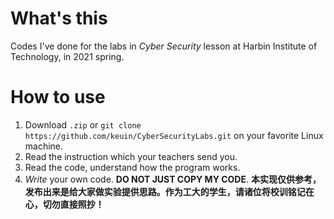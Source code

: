 # What's this

Codes I've done for the labs in *Cyber Security* lesson at Harbin Institute of Technology, in 2021 spring.

# How to use

1. Download `.zip` or `git clone https://github.com/keuin/CyberSecurityLabs.git` on your favorite Linux machine.
2. Read the instruction which your teachers send you.
2. Read the code, understand how the program works.
3. *Write* your own code. **DO NOT JUST COPY MY CODE**. **本实现仅供参考，发布出来是给大家做实验提供思路。作为工大的学生，请诸位将校训铭记在心，切勿直接照抄！**
